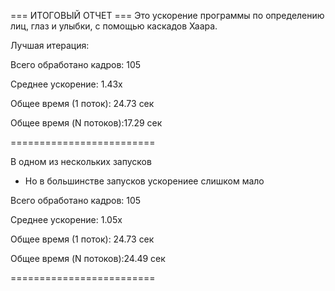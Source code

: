 === ИТОГОВЫЙ ОТЧЕТ ===
Это ускорение программы по определению лиц, глаз и улыбки, с помощью каскадов Хаара.


Лучшая итерация:

Всего обработано кадров: 105

Среднее ускорение:      1.43x

Общее время (1 поток):  24.73 сек

Общее время (N потоков):17.29 сек


=========================

В одном из нескольких запусков

- Но в большинстве запусков ускорениее слишком мало


Всего обработано кадров: 105

Среднее ускорение:      1.05x

Общее время (1 поток):  24.73 сек

Общее время (N потоков):24.49 сек

=========================
